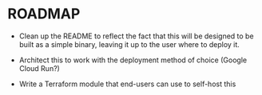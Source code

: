 # ROADMAP

- Clean up the README to reflect the fact that this will be designed to be built as a simple binary, leaving it up to the user where to deploy it.

- Architect this to work with the deployment method of choice (Google Cloud Run?)

- Write a Terraform module that end-users can use to self-host this
